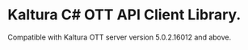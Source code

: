 # Kaltura C# OTT API Client Library.
Compatible with Kaltura OTT server version 5.0.2.16012 and above.
